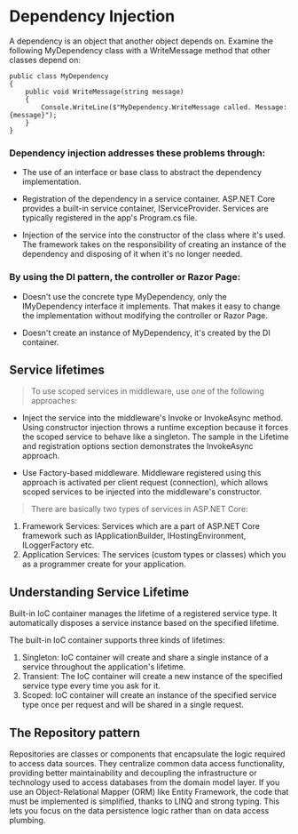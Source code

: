 # Dependency Injection
A dependency is an object that another object depends on. Examine the following MyDependency class with a WriteMessage method that other classes depend on:

```
public class MyDependency
{
    public void WriteMessage(string message)
    {
        Console.WriteLine($"MyDependency.WriteMessage called. Message: {message}");
    }
}
```


### Dependency injection addresses these problems through:

* The use of an interface or base class to abstract the dependency implementation.

* Registration of the dependency in a service container. ASP.NET Core provides a built-in service container, IServiceProvider. Services are typically registered in the app's Program.cs file.

* Injection of the service into the constructor of the class where it's used. The framework takes on the responsibility of creating an instance of the dependency and disposing of it when it's no longer needed.

### By using the DI pattern, the controller or Razor Page:

* Doesn't use the concrete type MyDependency, only the IMyDependency interface it implements. That makes it easy to change the implementation without modifying the controller or Razor Page.

* Doesn't create an instance of MyDependency, it's created by the DI container.

## Service lifetimes
>To use scoped services in middleware, use one of the following approaches:


* Inject the service into the middleware's Invoke or InvokeAsync method. Using constructor injection throws a runtime exception because it forces the scoped service to behave like a singleton. The sample in the Lifetime and registration options section demonstrates the InvokeAsync approach.

* Use Factory-based middleware. Middleware registered using this approach is activated per client request (connection), which allows scoped services to be injected into the middleware's constructor.


>There are basically two types of services in ASP.NET Core:

1. Framework Services: Services which are a part of ASP.NET Core framework such as IApplicationBuilder, IHostingEnvironment, ILoggerFactory etc.
2. Application Services: The services (custom types or classes) which you as a programmer create for your application.

## Understanding Service Lifetime
Built-in IoC container manages the lifetime of a registered service type. It automatically disposes a service instance based on the specified lifetime.

The built-in IoC container supports three kinds of lifetimes:

1. Singleton: IoC container will create and share a single instance of a service throughout the application's lifetime.
2. Transient: The IoC container will create a new instance of the specified service type every time you ask for it.
3. Scoped: IoC container will create an instance of the specified service type once per request and will be shared in a single request.

## The Repository pattern
Repositories are classes or components that encapsulate the logic required to access data sources. They centralize common data access functionality, providing better maintainability and decoupling the infrastructure or technology used to access databases from the domain model layer. If you use an Object-Relational Mapper (ORM) like Entity Framework, the code that must be implemented is simplified, thanks to LINQ and strong typing. This lets you focus on the data persistence logic rather than on data access plumbing.

